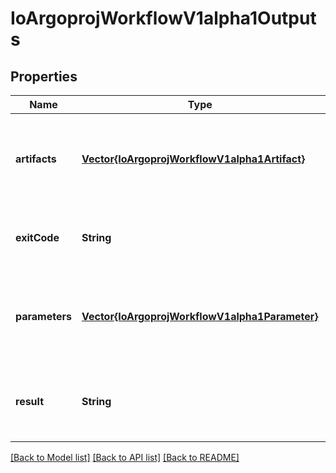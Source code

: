 # IoArgoprojWorkflowV1alpha1Outputs


## Properties
Name | Type | Description | Notes
------------ | ------------- | ------------- | -------------
**artifacts** | [**Vector{IoArgoprojWorkflowV1alpha1Artifact}**](IoArgoprojWorkflowV1alpha1Artifact.md) | Artifacts holds the list of output artifacts produced by a step | [optional] [default to nothing]
**exitCode** | **String** | ExitCode holds the exit code of a script template | [optional] [default to nothing]
**parameters** | [**Vector{IoArgoprojWorkflowV1alpha1Parameter}**](IoArgoprojWorkflowV1alpha1Parameter.md) | Parameters holds the list of output parameters produced by a step | [optional] [default to nothing]
**result** | **String** | Result holds the result (stdout) of a script template | [optional] [default to nothing]


[[Back to Model list]](../README.md#models) [[Back to API list]](../README.md#api-endpoints) [[Back to README]](../README.md)


